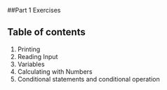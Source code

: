 ##Part 1 Exercises

Table of contents
---

1. Printing
2. Reading Input
3. Variables
4. Calculating with Numbers
5. Conditional statements and conditional operation
